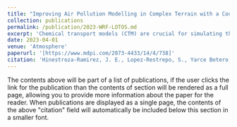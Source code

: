 ```yaml
---
title: "Improving Air Pollution Modelling in Complex Terrain with a Coupled WRF–LOTOS–EUROS Approach: A Case Study in Aburrá Valley, Colombia"
collection: publications
permalink: /publication/2023-WRF-LOTOS.md
excerpt: 'Chemical transport models (CTM) are crucial for simulating the distribution of air pollutants, such as particulate matter, and evaluating their impact on the environment and human health. However, these models rely heavily on accurate emission inventory and meteorological inputs, usually obtained from reanalyzed weather data, such as the European Centre for Medium-Range Weather Forecasts (ECMWF). These inputs do not accurately reflect the complex topography and micro-scale meteorology in tropical regions where air pollution can pose a severe public health threat. We propose coupling the LOTOS–EUROS CTM model and the weather research and forecasting (WRF) model to improve LOTOS–EUROS representation. Using WRF as a meteorological driver provides high-resolution inputs for accurate pollutant simulation. We compared LOTOS–EUROS results when WRF and ECMWF provided the meteorological inputs during low and high pollutant concentration periods. The findings indicate that the WRF–LOTOS–EUROS coupling offers a more precise representation of the meteorology and pollutant dispersion than the default input of ECMWF. The simulations also capture the spatio-temporal variability of pollutant concentration and emphasize the importance of accounting for micro-scale meteorology and topography in air pollution modelling.'
date: 2023-04-01
venue: 'Atmosphere'
paperurl: '[https://www.mdpi.com/2073-4433/14/4/738]'
citation: 'Hinestroza-Ramirez, J. E., Lopez-Restrepo, S., Yarce Botero, A., Segers, A., Rendon-Perez, A. M., Isaza-Cadavid, S., ... & Quintero, O. L. (2023). Improving Air Pollution Modelling in Complex Terrain with a Coupled WRF–LOTOS–EUROS Approach: A Case Study in Aburrá Valley, Colombia. Atmosphere, 14(4), 738.'
---
```


The contents above will be part of a list of publications, if the user clicks the link for the publication than the contents of section will be rendered as a full page, allowing you to provide more information about the paper for the reader. When publications are displayed as a single page, the contents of the above "citation" field will automatically be included below this section in a smaller font.

